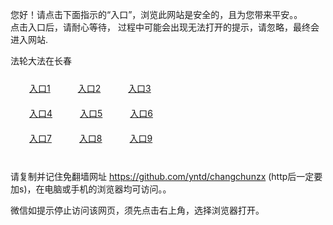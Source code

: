 您好！请点击下面指示的“入口”，浏览此网站是安全的，且为您带来平安。。 <br/>
点击入口后，请耐心等待， 过程中可能会出现无法打开的提示，请忽略，最终会进入网站. </br>

法轮大法在长春<br/>
<div style="padding:10px"><a style="margin:20px" target="_blank" href="https://d281mt20nq6j0s.cloudfront.net/2Qpsp?rqaaus" id="ccLink1" rel="nofollow">入口1</a> <a target="_blank" style="margin:20px" href="https://d3a5l3o8nilk7c.cloudfront.net/2Qpsp?wuejkxt" id="ccLink2" rel="nofollow">入口2</a> <a style="margin:20px" target="_blank" href="https://d1yv73kqw1ti08.cloudfront.net/2Qpsp?nfurvg" id="ccLink3" rel="nofollow">入口3</a></div>

<div style="padding:10px" ><a style="margin:20px" target="_blank" href="https://d281mt20nq6j0s.cloudfront.net/2Qpsp?rqaaus" id="ccLink4" rel="nofollow">入口4</a> <a style="margin:20px" href="https://d3a5l3o8nilk7c.cloudfront.net/2Qpsp?wuejkxt" target="_blank" id="ccLink5" rel="nofollow">入口5</a> <a style="margin:20px" href="https://d1yv73kqw1ti08.cloudfront.net/2Qpsp?nfurvg" target="_blank" id="ccLink6" rel="nofollow">入口6</a></div>

<div style="padding:10px"><a style="margin:20px" target="_blank" href="https://d281mt20nq6j0s.cloudfront.net/2Qpsp?rqaaus" id="ccLink7" rel="nofollow">入口7</a> <a style="margin:20px" href="https://d3a5l3o8nilk7c.cloudfront.net/2Qpsp?wuejkxt" target="_blank" id="ccLink8" rel="nofollow">入口8</a> <a style="margin:20px" target="_blank" href="https://d1yv73kqw1ti08.cloudfront.net/2Qpsp?nfurvg" id="ccLink9" rel="nofollow">入口9</a></div>

<br/>



请复制并记住免翻墙网址 https://github.com/yntd/changchunzx (http后一定要加s)，在电脑或手机的浏览器均可访问。。<br/>

微信如提示停止访问该网页，须先点击右上角，选择浏览器打开。
